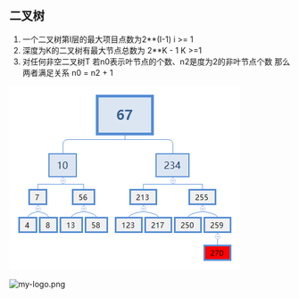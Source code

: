 ## 二叉树 
1. 一个二叉树第I层的最大项目点数为2**(I-1) i >= 1
2. 深度为K的二叉树有最大节点总数为 2**K - 1 K >=1
3. 对任何非空二叉树T 若n0表示叶节点的个数、n2是度为2的非叶节点个数 那么两者满足关系 n0 = n2 + 1

![二叉树](https://github.com/474366498/web-note/blob/main/note/%E7%AE%97%E6%B3%95/%E6%A0%91/files/binary-search-tree.png "二叉")







![my-logo.png](https://upload-images.jianshu.io/upload_images/13623636-6d878e3d3ef63825.png?imageMogr2/auto-orient/strip%7CimageView2/2/w/1240 "my-logo")

[my-logo.png]: https://upload-images.jianshu.io/upload_images/13623636-6d878e3d3ef63825.png?imageMogr2/auto-orient/strip%7CimageView2/2/w/1240 "my-logo"


[my-logo.png]: https://upload-images.jianshu.io/upload_images/13623636-6d878e3d3ef63825.png?imageMogr2/auto-orient/strip%7CimageView2/2/w/1240 'my-logo'
[my-logo.png]: https://upload-images.jianshu.io/upload_images/13623636-6d878e3d3ef63825.png?imageMogr2/auto-orient/strip%7CimageView2/2/w/1240 (my-logo)
[my-logo.png]: <https://upload-images.jianshu.io/upload_images/13623636-6d878e3d3ef63825.png?imageMogr2/auto-orient/strip%7CimageView2/2/w/1240> "my-logo"